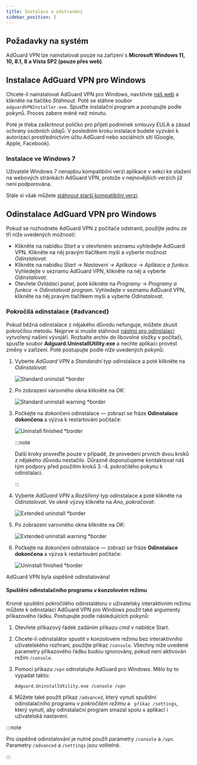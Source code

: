 ```yaml
---
title: Instalace a odstranění
sidebar_position: 2
---
```


## Požadavky na systém

AdGuard VPN lze nainstalovat pouze na zařízení s **Microsoft Windows 11, 10, 8.1, 8 a Vista SP2 (pouze přes web)**.

## Instalace AdGuard VPN pro Windows

Chcete-li nainstalovat AdGuard VPN pro Windows, navštivte [náš web](https://adguard-vpn.com/welcome.html) a klikněte na tlačítko *Stáhnout*. Poté se stáhne soubor `adguardVPNInstaller.exe`. Spusťte instalační program a postupujte podle pokynů. Proces zabere méně než minutu.

Poté je třeba zaškrtnout políčko pro přijetí podmínek smlouvy EULA a zásad ochrany osobních údajů. V posledním kroku instalace budete vyzváni k autorizaci prostřednictvím účtu AdGuard nebo sociálních sítí (Google, Apple, Facebook).

### Instalace ve Windows 7

Uživatelé Windows 7 nenajdou kompatibilní verzi aplikace v sekci ke stažení na webových stránkách AdGuard VPN, protože v nejnovějších verzích již není podporována.

Stále si však můžete [stáhnout starší kompatibilní verzi](https://agrd.io/adguard_vpn_for_win7).

## Odinstalace AdGuard VPN pro Windows

Pokud se rozhodnete AdGuard VPN z počítače odstranit, použijte jednu ze tří níže uvedených možností:

- Klikněte na nabídku *Start* a v otevřeném seznamu vyhledejte AdGuard VPN. Klikněte na něj pravým tlačítkem myši a vyberte možnost *Odinstalovat*.
- Klikněte na nabídku *Start* → *Nastavení* → *Aplikace* → *Aplikace a funkce*. Vyhledejte v seznamu AdGuard VPN, klikněte na něj a vyberte *Odinstalovat*.
- Otevřete *Ovládací panel*, poté klikněte na *Programy* → *Programy a funkce* → *Odinstalovat program*. Vyhledejte v seznamu AdGuard VPN, klikněte na něj pravým tlačítkem myši a vyberte *Odinstalovat*.

### Pokročilá odinstalace {#advanced}

Pokud běžná odinstalace z nějakého důvodu nefunguje, můžete zkusit pokročilou metodu. Nejprve si musíte stáhnout [nástroj pro odinstalaci](https://static.adtidy.org/windows/uninstaller/uninstal_utility.zip) vytvořený našimi vývojáři. Rozbalte archiv do libovolné složky v počítači, spusťte soubor **Adguard.UninstallUtility.exe** a nechte aplikaci provést změny v zařízení. Poté postupujte podle níže uvedených pokynů:

1. Vyberte *AdGuard VPN* a *Standardní* typ odinstalace a poté klikněte na *Odinstalovat*:

    ![Standard uninstall *border](https://cdn.adguardvpn.com/content/kb/vpn/windows/vpn_standard.jpg)

1. Po zobrazení varovného okna klikněte na *OK*:

    ![Standard uninstall warning *border](https://cdn.adguard-vpn.com/content/kb/vpn/windows/vpn_standard_warning.jpg)

1. Počkejte na dokončení odinstalace — zobrazí se fráze **Odinstalace dokončena** a výzva k restartování počítače:

    ![Uninstall finished *border](https://cdn.adguardvpn.com/content/kb/vpn/windows/vpn_standard_complete.jpg)

    :::note

    Další kroky proveďte pouze v případě, že provedení prvních dvou kroků z nějakého důvodu nestačilo. Důrazně doporučujeme kontaktovat náš tým podpory před použitím kroků 3.-4. pokročilého pokynu k odinstalaci.

    :::

1. Vyberte *AdGuard VPN* a *Rozšířený* typ odinstalace a poté klikněte na *Odinstalovat*. Ve okně výzvy klikněte na *Ano, pokračovat*:

    ![Extended uninstall *border](https://cdn.adguardvpn.com/content/kb/vpn/windows/vpn_extended.jpg)

1. Po zobrazení varovného okna klikněte na *OK*:

    ![Extended uninstall warning *border](https://cdn.adguard-vpn.com/content/kb/vpn/windows/vpn_standard_warning.jpg)

1. Počkejte na dokončení odinstalace — zobrazí se fráze **Odinstalace dokončena** a výzva k restartování počítače:

    ![Uninstall finished *border](https://cdn.adguardvpn.com/content/kb/vpn/windows/vpn_extended_complete.jpg)

AdGuard VPN byla úspěšně odinstalována!

#### Spuštění odinstalačního programu v konzolovém režimu

Kromě spuštění pokročilého odinstalátoru v uživatelsky interaktivním režimu můžete k odinstalaci AdGuard VPN pro Windows použít také argumenty příkazového řádku. Postupujte podle následujících pokynů:

1. Otevřete příkazový řádek zadáním příkazu *cmd* v nabídce Start.
2. Chcete-li odinstalátor spustit v konzolovém režimu bez interaktivního uživatelského rozhraní, použijte příkaz `/console`. Všechny níže uvedené parametry příkazového řádku budou ignorovány, pokud není aktivován režim `/console`.
3. Pomocí příkazu `/vpn` odinstalujte AdGuard pro Windows. Mělo by to vypadat takto:

   `Adguard.UninstallUtility.exe /console /vpn`

4. Můžete také použít příkaz `/advanced`, který vynutí spuštění odinstalačního programu v *pokročilém režimu* a ` příkaz /settings`, který vynutí, aby odinstalační program smazal spolu s aplikací i uživatelská nastavení.

:::note

Pro úspěšné odinstalování je nutné použít parametry `/console` a `/vpn`. Parametry `/advanced` a `/settings` jsou volitelné.

:::
